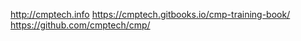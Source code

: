 
http://cmptech.info
https://cmptech.gitbooks.io/cmp-training-book/
https://github.com/cmptech/cmp/

